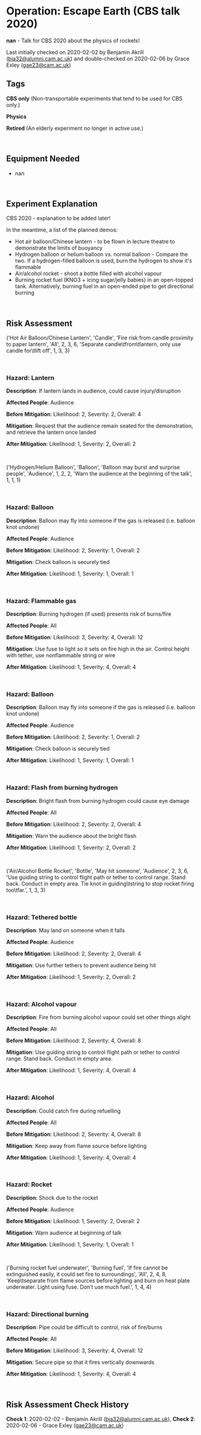 # Operation: Escape Earth (CBS talk 2020)

**nan** - Talk for CBS 2020 about the physics of rockets!

Last initially checked on 2020-02-02 by Benjamin Akrill (bja32@alumni.cam.ac.uk) and double-checked on 2020-02-06 by Grace Exley (gae23@cam.ac.uk)

## Tags
<!--- Start Tags (DO NOT REMOVE THIS COMMENT) --->

**CBS only** (Non-transportable experiments that tend to be used for CBS only.)

**Physics**

**Retired** (An elderly experiment no longer in active use.)
<!--- End Tags (DO NOT REMOVE THIS COMMENT) --->

<br/>

## Equipment Needed 
- nan

<br/>

## Experiment Explanation 

CBS 2020 - explanation to be added later!

In the meantime, a list of the planned demos:
 - Hot air balloon/Chinese lantern - to be flown in lecture theatre to demonstrate the limits of buoyancy
 - Hydrogen balloon or helium balloon vs. normal balloon - Compare the two. If a hydrogen-filled balloon is used, burn the hydrogen to show it's flammable
 - Air/alcohol rocket - shoot a bottle filled with alcohol vapour
 - Burning rocket fuel (KNO3 + icing sugar/jelly babies) in an open-topped tank. Alternatively, burning fuel in an open-ended pipe to get directional burning

<br/>

## Risk Assessment

('Hot Air Balloon/Chinese Lantern', 'Candle', 'Fire risk from candle proximity to paper lantern', 'All', 2, 3, 6, 'Separate candle\tfrom\tlantern, only use candle for\tlift off', 1, 3, 3)

<br/>

### **Hazard**: Lantern

**Description**: If lantern lands in audience, could cause injury/disruption

**Affected People**: Audience

**Before Mitigation**: Likelihood: 2, Severity: 2, Overall: 4

**Mitigation**: Request that the audience remain seated for the demonstration, and retrieve the lantern once landed

**After Mitigation**: Likelihood: 1, Severity: 2, Overall: 2

<br/>

('Hydrogen/Helium Balloon', 'Balloon', 'Balloon may burst and surprise people', 'Audience', 1, 2, 2, 'Warn the audience at the beginning of the talk', 1, 1, 1)

<br/>

### **Hazard**: Balloon

**Description**: Balloon may fly into someone if the gas is released (i.e. balloon knot undone)

**Affected People**: Audience

**Before Mitigation**: Likelihood: 2, Severity: 1, Overall: 2

**Mitigation**: Check balloon is securely tied

**After Mitigation**: Likelihood: 1, Severity: 1, Overall: 1

<br/>

### **Hazard**: Flammable gas

**Description**: Burning hydrogen (if used) presents risk of burns/fire

**Affected People**: All

**Before Mitigation**: Likelihood: 3, Severity: 4, Overall: 12

**Mitigation**: Use fuse to light	so it sets on fire	high in the air. Control height with tether, use nonflammable string or wire

**After Mitigation**: Likelihood: 1, Severity: 4, Overall: 4

<br/>

### **Hazard**: Balloon

**Description**: Balloon may fly into someone if the gas is released (i.e. balloon knot undone)

**Affected People**: Audience

**Before Mitigation**: Likelihood: 2, Severity: 1, Overall: 2

**Mitigation**: Check balloon is securely tied

**After Mitigation**: Likelihood: 1, Severity: 1, Overall: 1

<br/>

### **Hazard**: Flash from burning hydrogen

**Description**: Bright flash from burning hydrogen could cause eye damage

**Affected People**: All

**Before Mitigation**: Likelihood: 2, Severity: 2, Overall: 4

**Mitigation**: Warn the audience about the bright flash

**After Mitigation**: Likelihood: 1, Severity: 2, Overall: 2

<br/>

('Air/Alcohol Bottle Rocket', 'Bottle', 'May hit someone', 'Audience', 2, 3, 6, 'Use guiding string to control flight path or tether to control range. Stand back. Conduct in empty area. Tie knot in guiding\tstring to stop rocket firing too\tfar.', 1, 3, 3)

<br/>

### **Hazard**: Tethered bottle

**Description**: May land on someone when it falls

**Affected People**: Audience

**Before Mitigation**: Likelihood: 2, Severity: 2, Overall: 4

**Mitigation**: Use further tethers to	prevent audience being hit

**After Mitigation**: Likelihood: 1, Severity: 2, Overall: 2

<br/>

### **Hazard**: Alcohol vapour

**Description**: Fire from burning alcohol vapour could set other things alight

**Affected People**: All

**Before Mitigation**: Likelihood: 2, Severity: 4, Overall: 8

**Mitigation**: Use guiding string to control flight path or tether to control range. Stand back. Conduct in empty area.

**After Mitigation**: Likelihood: 1, Severity: 4, Overall: 4

<br/>

### **Hazard**: Alcohol

**Description**: Could catch fire during refuelling

**Affected People**: All

**Before Mitigation**: Likelihood: 2, Severity: 4, Overall: 8

**Mitigation**: Keep	away	from	flame source before lighting

**After Mitigation**: Likelihood: 1, Severity: 4, Overall: 4

<br/>

### **Hazard**: Rocket

**Description**: Shock due to the rocket

**Affected People**: Audience

**Before Mitigation**: Likelihood: 1, Severity: 2, Overall: 2

**Mitigation**: Warn	audience at beginning of talk

**After Mitigation**: Likelihood: 1, Severity: 1, Overall: 1

<br/>

('Burning rocket fuel underwater', 'Burning fuel', 'If fire cannot be extinguished easily, it could set fire to surroundings', 'All', 2, 4, 8, 'Keep\tseparate from flame sources before lighting and burn on heat plate underwater. Light using fuse. Don’t use much fuel.', 1, 4, 4)

<br/>

### **Hazard**: Directional burning

**Description**: Pipe could be difficult to control, risk of fire/burns

**Affected People**: All

**Before Mitigation**: Likelihood: 3, Severity: 4, Overall: 12

**Mitigation**: Secure pipe so that it fires vertically downwards

**After Mitigation**: Likelihood: 1, Severity: 4, Overall: 4

<br/>

## Risk Assessment Check History 

**Check 1**: 2020-02-02 - Benjamin Akrill (bja32@alumni.cam.ac.uk), **Check 2**: 2020-02-06 - Grace Exley (gae23@cam.ac.uk)
